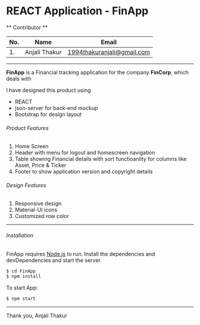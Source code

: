 # REACT Application - FinApp

** Contributor **

| No. | Name | Email |
| ------ | ------ | ------ |
|1. | Anjali Thakur | 1994thakuranjali@gmail.com|

----
**FinApp** is a Financial tracking application for the company **FinCorp**, which deals with 

I have designed this product using 
  - REACT
  - json-server for back-end mockup
  - Bootstrap for design layout
  

######  Product Features ######
1. Home Screen
  1. Header with menu for logout and homescreen navigation
  2. Table showing Financial details with sort functioanlity for columns like Asset, Price & Ticker
  3. Footer to show application version and copyright details

###### Design Features ######
1. Responsive design
2. Material-UI icons 
3. Customized row color 

----
###### Installation ######
FinApp requires [Node.js](https://nodejs.org/) to run.
Install the dependencies and devDependencies and start the server.
```sh
$ cd FinApp
$ npm install
```
To start App:
```sh
$ npm start
```
----  

Thank you,
Anjali Thakur
